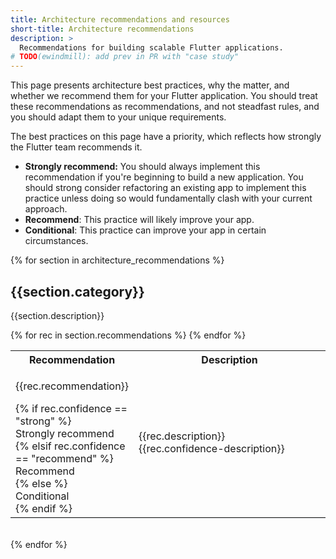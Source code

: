 ```yaml
---
title: Architecture recommendations and resources
short-title: Architecture recommendations
description: >
  Recommendations for building scalable Flutter applications.
# TODO(ewindmill): add prev in PR with "case study" 
---
```


This page presents architecture best practices, why the matter, 
and whether we recommend them for your Flutter application. 
You should treat these recommendations as recommendations, 
and not steadfast rules, and you should adapt them to your unique requirements.

The best practices on this page have a priority, 
which reflects how strongly the Flutter team recommends it.

* **Strongly recommend:** You should always implement this recommendation if
  you're beginning to build a new application. You should strong consider
  refactoring an existing app to implement this practice unless doing so would
  fundamentally clash with your current approach.
* **Recommend**: This practice will likely improve your app.
* **Conditional**: This practice can improve your app in certain circumstances.

{% for section in architecture_recommendations %}
    <h2>{{section.category}}</h2>
    <p>{{section.description}}</p>
    <table class="table table-striped" style="border-bottom:1px #DADCE0 solid">
        <tr class="tr-main-head">
          <th style="width: 30%">Recommendation</th>
          <th style="width: 70%">Description</th>
        </tr>
    {% for rec in section.recommendations %}
        <tr>
          <td>
            <p>{{rec.recommendation}}</p>
            {% if rec.confidence == "strong" %}
                <div class="rrec-pill success">Strongly recommend</div>
            {% elsif rec.confidence == "recommend" %}
                <div class="rrec-pill info">Recommend</div>
            {% else %}
                <div class="rrec-pill">Conditional</div>
            {% endif %}
          </td>
          <td>
            {{rec.description}}
            <br>
            {{rec.confidence-description}}</td>
        </tr> 
        {% endfor %}
    </table>
    <br>
{% endfor %}

[Separation-of-concerns]: https://en.wikipedia.org/wiki/Separation_of_concerns
[architecture case study]: /app-architecture/guide
[our ChangeNotifier recommendation]: https://docs.flutter.dev/get-started/fwe/state-management
[other popular options]: https://docs.flutter.dev/data-and-backend/state-mgmt/options
[freezed]: https://pub.dev/packages/freezed
[built_value]: https://pub.dev/packages/built_value
[Flutter Navigator API]: https://docs.flutter.dev/ui/navigation
[pub.dev]: https://pub.dev
